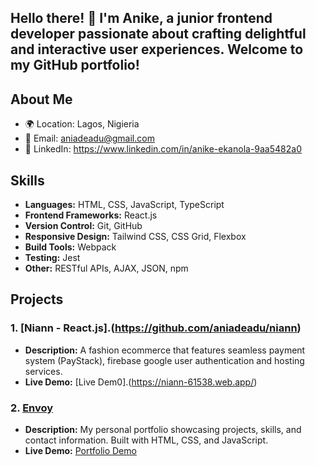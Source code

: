 ## Hello there! 👋 I'm Anike, a junior frontend developer passionate about crafting delightful and interactive user experiences. Welcome to my GitHub portfolio!

## About Me

- 🌍 Location: Lagos, Nigieria
- 📧 Email: aniadeadu@gmail.com
- 🔗 LinkedIn: https://www.linkedin.com/in/anike-ekanola-9aa5482a0

## Skills

- **Languages:** HTML, CSS, JavaScript, TypeScript
- **Frontend Frameworks:** React.js
- **Version Control:** Git, GitHub
- **Responsive Design:** Tailwind CSS, CSS Grid, Flexbox
- **Build Tools:** Webpack
- **Testing:** Jest
- **Other:** RESTful APIs, AJAX, JSON, npm

## Projects

### 1. [Niann - React.js].(https://github.com/aniadeadu/niann)

- **Description:** A fashion ecommerce that features seamless payment system (PayStack), firebase google user authentication and hosting services.
- **Live Demo:** [Live Dem0].(https://niann-61538.web.app/)

### 2. [Envoy](https://github.com/aniadeadu/envoy)

- **Description:** My personal portfolio showcasing projects, skills, and contact information. Built with HTML, CSS, and JavaScript.
- **Live Demo:** [Portfolio Demo](https://www.yourportfolio.com)



<!--
**aniadeadu/aniadeadu** is a ✨ _special_ ✨ repository because its `README.md` (this file) appears on your GitHub profile.

Here are some ideas to get you started:

- 🔭 I’m currently working on ...
- 🌱 I’m currently learning ...
- 👯 I’m looking to collaborate on ...
- 🤔 I’m looking for help with ...
- 💬 Ask me about ...
- 📫 How to reach me: ...
- 😄 Pronouns: ...
- ⚡ Fun fact: ...
-->
